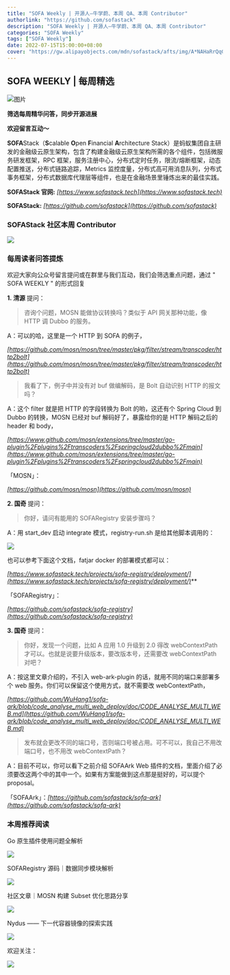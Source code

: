 ```yaml
---
title: "SOFA Weekly | 开源人—牛学蔚、本周 QA、本周 Contributor"
authorlink: "https://github.com/sofastack"
description: "SOFA Weekly | 开源人—牛学蔚、本周 QA、本周 Contributor"
categories: "SOFA Weekly"
tags: ["SOFA Weekly"]
date: 2022-07-15T15:00:00+08:00
cover: "https://gw.alipayobjects.com/mdn/sofastack/afts/img/A*NAHaRrQqGzAAAAAAAAAAAAAAARQnAQ"
---
```


## SOFA WEEKLY | 每周精选

![图片](https://p3-juejin.byteimg.com/tos-cn-i-k3u1fbpfcp/1e08fca65f7643c783d33f590bb41d5a~tplv-k3u1fbpfcp-zoom-1.image)

**筛选每周精华问答，同步开源进展**

**欢迎留言互动～**

**SOFA**Stack（**S**calable **O**pen **F**inancial **A**rchitecture Stack）是蚂蚁集团自主研发的金融级云原生架构，包含了构建金融级云原生架构所需的各个组件，包括微服务研发框架，RPC 框架，服务注册中心，分布式定时任务，限流/熔断框架，动态配置推送，分布式链路追踪，Metrics 监控度量，分布式高可用消息队列，分布式事务框架，分布式数据库代理层等组件，也是在金融场景里锤炼出来的最佳实践。

**SOFAStack 官网:** *[https://www.sofastack.tech](https://www.sofastack.tech)*

**SOFAStack:** *[https://github.com/sofastack](https://github.com/sofastack)*

### SOFAStack 社区本周 Contributor

![](https://p3-juejin.byteimg.com/tos-cn-i-k3u1fbpfcp/5c471aa8d3f84e87b8ae389f348cf0ff~tplv-k3u1fbpfcp-zoom-1.image)

### 每周读者问答提炼

欢迎大家向公众号留言提问或在群里与我们互动，我们会筛选重点问题，通过 " SOFA WEEKLY " 的形式回复

**1. 清源** 提问：

> 咨询个问题，MOSN 能做协议转换吗？类似于 API 网关那种功能，像 HTTP 调 Dubbo 的服务。

A：可以的哈，这里是一个 HTTP 到 SOFA 的例子，

*[https://github.com/mosn/mosn/tree/master/pkg/filter/stream/transcoder/http2bolt](https://github.com/mosn/mosn/tree/master/pkg/filter/stream/transcoder/http2bolt)*

> 我看了下，例子中并没有对 buf 做编解码，是 Bolt 自动识别 HTTP 的报文吗？

A：这个 filter 就是把 HTTP 的字段转换为 Bolt 的哟，这还有个 Spring Cloud 到 Dubbo 的转换，MOSN 已经对 buf 解码好了，暴露给你的是 HTTP 解码之后的 header 和 body，

*[https://www.github.com/mosn/extensions/tree/master/go-plugin%2Fplugins%2Ftranscoders%2Fspringcloud2dubbo%2Fmain](https://www.github.com/mosn/extensions/tree/master/go-plugin%2Fplugins%2Ftranscoders%2Fspringcloud2dubbo%2Fmain)*

「MOSN」：

*[https://github.com/mosn/mosn](https://github.com/mosn/mosn)*

**2. 国奇** 提问：

> 你好，请问有能用的 SOFARegistry 安装步骤吗？

A：用 start_dev 启动 integrate 模式，registry-run.sh 是给其他脚本调用的：

![](https://p3-juejin.byteimg.com/tos-cn-i-k3u1fbpfcp/6be7f7385a2f4dca94da0976d5ea7445~tplv-k3u1fbpfcp-zoom-1.image)

也可以参考下面这个文档，fatjar docker 的部署模式都可以：

*[https://www.sofastack.tech/projects/sofa-registry/deployment/](https://www.sofastack.tech/projects/sofa-registry/deployment/)***

「SOFARegistry」：

*[https://github.com/sofastack/sofa-registry](https://github.com/sofastack/sofa-registry)*

**3. 国奇** 提问：

> 你好，发现一个问题，比如 A 应用 1.0 升级到 2.0 得改 webContextPath 才可以。也就是说要升级版本，要改版本号，还需要改 webContextPath 对吧？

A：按这里文章介绍的，不引入 web-ark-plugin 的话，就用不同的端口来部署多个 web 服务。你们可以保留这个使用方式，就不需要改 webContextPath，

*[https://github.com/WuHang1/sofa-ark/blob/code_analyse_multi_web_deploy/doc/CODE_ANALYSE_MULTI_WEB.md](https://github.com/WuHang1/sofa-ark/blob/code_analyse_multi_web_deploy/doc/CODE_ANALYSE_MULTI_WEB.md)*

> 发布就会更改不同的端口号，否则端口号被占用。可不可以，我自己不用改端口号，也不用改 webContextPath？

A：目前不可以，你可以看下之前介绍 SOFAArk Web 插件的文档，里面介绍了必须要改这两个中的其中一个。如果有方案能做到这点那是挺好的，可以提个 proposal。

「SOFAArk」：*[https://github.com/sofastack/sofa-ark](https://github.com/sofastack/sofa-ark)*

### 本周推荐阅读

Go 原生插件使用问题全解析

[![](https://p3-juejin.byteimg.com/tos-cn-i-k3u1fbpfcp/11ae7e08c0794e5e9c48dc401f1e31a7~tplv-k3u1fbpfcp-zoom-1.image)](http://mp.weixin.qq.com/s?__biz=MzUzMzU5Mjc1Nw==&mid=2247512138&idx=1&sn=851abb8d07d47f703e33978c9c125c59&chksm=faa35f90cdd4d6869c6cd4934c042484dbe1063c3fb85462d2f33e936b96240ae33d02d18c3a&scene=21)

SOFARegistry 源码｜数据同步模块解析

[![](https://p3-juejin.byteimg.com/tos-cn-i-k3u1fbpfcp/cb9a7d6c9a874f599d6b09fc9ad811cd~tplv-k3u1fbpfcp-zoom-1.image)](http://mp.weixin.qq.com/s?__biz=MzUzMzU5Mjc1Nw==&mid=2247511796&idx=1&sn=14045ed1b3e634061e719ef434816abf&chksm=faa3412ecdd4c83808c5945af56558fe157395b21bc0d56665e102edb92316c6f245f94d306c&scene=21)

社区文章｜MOSN 构建 Subset 优化思路分享

[![](https://p3-juejin.byteimg.com/tos-cn-i-k3u1fbpfcp/5f482b93dca44eefa26becdf9e85584f~tplv-k3u1fbpfcp-zoom-1.image)](http://mp.weixin.qq.com/s?__biz=MzUzMzU5Mjc1Nw==&mid=2247511573&idx=1&sn=86019e1570b797f0d4c7f4aa2bcf2ad3&chksm=faa341cfcdd4c8d9aea24212d29c31f2732ec88ee65271703d2caa96dabc114e873f975fec8f&scene=21)

Nydus —— 下一代容器镜像的探索实践

[![](https://p3-juejin.byteimg.com/tos-cn-i-k3u1fbpfcp/0e85cbce8aa2498e916dcce8bdc07242~tplv-k3u1fbpfcp-zoom-1.image)](http://mp.weixin.qq.com/s?__biz=MzUzMzU5Mjc1Nw==&mid=2247510940&idx=1&sn=b545e0836a6182abddd13a05b2f90ba9&chksm=faa34446cdd4cd50a461f071cdc4d871bd6eeef2318a2ec73968c117b41740a56a296c726aee&scene=21)

欢迎关注：

![](https://p3-juejin.byteimg.com/tos-cn-i-k3u1fbpfcp/0d2aa8e86858404d948c9215feba37a3~tplv-k3u1fbpfcp-zoom-1.image)
